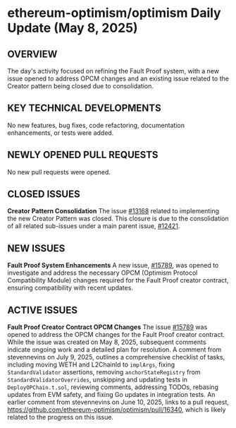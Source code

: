 # ethereum-optimism/optimism Daily Update (May 8, 2025)
## OVERVIEW 
The day's activity focused on refining the Fault Proof system, with a new issue opened to address OPCM changes and an existing issue related to the Creator pattern being closed due to consolidation.

## KEY TECHNICAL DEVELOPMENTS

No new features, bug fixes, code refactoring, documentation enhancements, or tests were added.

## NEWLY OPENED PULL REQUESTS
No new pull requests were opened.

## CLOSED ISSUES

**Creator Pattern Consolidation**
The issue [#13168](https://github.com/ethereum-optimism/optimism/issues/13168) related to implementing the new Creator Pattern was closed. This closure is due to the consolidation of all related sub-issues under a main parent issue, [#12421](https://github.com/ethereum-optimism/optimism/issues/12421).

## NEW ISSUES

**Fault Proof System Enhancements**
A new issue, [#15789](https://github.com/ethereum-optimism/optimism/issues/15789), was opened to investigate and address the necessary OPCM (Optimism Protocol Compatibility Module) changes required for the Fault Proof creator contract, ensuring compatibility with recent updates.

## ACTIVE ISSUES

**Fault Proof Creator Contract OPCM Changes**
The issue [#15789](https://github.com/ethereum-optimism/optimism/issues/15789) was opened to address the OPCM changes for the Fault Proof creator contract. While the issue was created on May 8, 2025, subsequent comments indicate ongoing work and a detailed plan for resolution. A comment from stevennevins on July 9, 2025, outlines a comprehensive checklist of tasks, including moving WETH and L2ChainId to `implArgs`, fixing `StandardValidator` assertions, removing `anchorStateRegistry` from `StandardValidatorOverrides`, unskipping and updating tests in `DeployOPChain.t.sol`, reviewing comments, addressing TODOs, rebasing updates from EVM safety, and fixing Go updates in integration tests. An earlier comment from stevennevins on June 10, 2025, links to a pull request, https://github.com/ethereum-optimism/optimism/pull/16340, which is likely related to the progress on this issue.